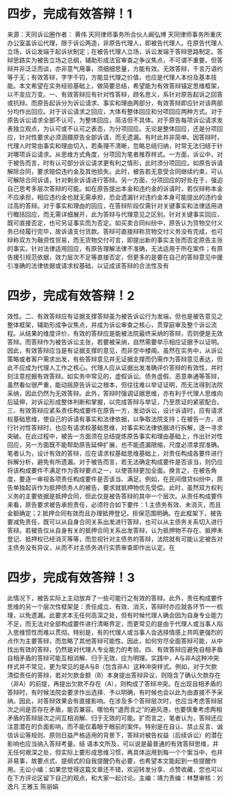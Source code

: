 # 四步，完成有效答辩！1

来源：天同诉讼圈作者： 黄伟 天同律师事务所合伙人阚弘博 天同律师事务所重庆办公室盖诉讼代理，限于诉讼两造，非原告代理人，即被告代理人。在原告代理人立场，诉讼发端于起诉状制定；在被告代理人立场，诉讼发端于答辩思路制定。答辩思路实为被告立场之总纲，辅助形成法官审查之争议焦点，不可谓不重要。但答辩并非泛泛而谈，亦非意气用事，须细细思量，方能有效。无效答辩，千言万语约等于无；有效答辩，字字千钧，方能显代理之价值，也应是代理人本份及基本技能。本文希望在实务经验基础上，做简要总结，希望能为有效答辩锚定思维框架，以不变应万变。一、有效答辩应有针对性答辩，顾名思义，系针对原告起诉之回答或抗辩。而原告起诉分为诉讼请求、事实和理由两部分，有效答辩即应针对该两部分均作出回应。对于诉讼请求之回应，大体有整体回应和分项回应两种方式。对于原告诉讼请求全部不认可，为整体回应，简洁但不具体。对于原告每项诉讼请求发表独立观点，为认可或不认可之表态，为分项回应。无论是整体回应，还是分项回应，针对性要求必须涵摄原告全部诉请，而无遗漏。有时此并非简单。因答辩时，代理人时常由事实和理由切入，若条理不清晰，忽略总结归纳，时常无法归结于针对哪项诉讼请求。从思维方式角度，分项回为笔者推荐样式。一方面，诉讼中，对于被告而言，时有认可部分诉讼请求更有利之情形，此时须分项回应。如原告诉请解除合同，要求赔偿违约金及其他损失。此时，被告若无意受合同继续约束，可认可解除合同诉请，针对剩余诉请进行答辩。另一方面，分项回应的好处在于，强迫自己思考多层次答辩的可能。如在原告提出本金和违约金的诉请时，若仅辩称本金不应承担，相应违约金也就无需承担，恐会遗漏针对违约金本身可能提出的违约金过高的答辩。对于事实和理由的回应，在答辩阶段仅需针对关键事实和法律适用进行概括回应，而无需详细展开，此为答辩与代理意见之区别。针对关键事实回应，既可直接否定，也可另证事实而为否定。如买卖合同纠纷中，原告认为货物交付义务已经履行完毕，故诉请支付货款。答辩可直接辩称货物交付义务没有完成，也可辩称双方为融资性贸易，而无货物交付可言，即提出新的事实主张而否定原告主张的事实。针对法律适用回应，有原告理解法律不准确，无法适用于所在案件；有原告援引规范依据，效力层次不足等直接否定，但更多的是要在自己的答辩意见中援引准确的法律依据或请求权基础，以证成该答辩的合法性及有

# 四步，完成有效答辩！2

效性。二、有效答辩应有证据支撑答辩虽为被告诉讼行为发端，但也是被告意见之整体框架，辅助形成争议焦点，并成为诉讼审查之核心，贯穿庭审及整个诉讼流程。从结果的维度评价，有效的答辩应是能被法院最终采纳的答辩，否则便是无效答辩。而答辩作为被告诉讼主张，若要被采纳，自然需要举示相应证据予以证明。因此，有效答辩应当是有证据支撑的意见，而非空中楼阁。虽然在实务中，从诉讼策略或者客户需求出发，有些答辩意见并无证据支撑而仍需作为答辩意见表达，但此不应成为代理人工作之核心。代理人应从证据出发准确评价答辩的有效性，并时刻注意挖掘有效答辩。如实务中常见的，虚假诉讼、债务虚假、恶意串通等答辩，虽然看似很严重，能动摇原告诉讼之根本，但往往难以举证证明，而无法得到法院采纳，因此仍然为无效答辩。此外，答辩时强调证据思维，亦有利于代理人思维向后延伸，对诉讼形成整体判断和掌握，以完成答辩与举证，乃至质证的紧密配合。三、有效答辩应紧系责任构成要件在原告一方，发动诉讼，设计诉请时，应有请求权基础思维，使自己的诉请有事实和法律依据，以争取法院支持；在被告一方，进行针对性答辩时，也应有请求权基础思维，对事实和法律依据进行拆解，逐一寻求突破。在此过程中，被告一方面须在总结提炼原告事实和理由基础上，作出针对性回应，另一方面既不能帮助原告延伸扩展，也不能遗漏限缩，尺度必须拿捏准确。笔者认为，设计有效的答辩，应在请求权基础思维基础上，对责任构成各要件进行拆解分析，避免有所遗漏。对于被告而言，若无法确定构成要件是否该当，则仍应将该构成要件不满足作为答辩要点之一，以使答辩更加全面。换言之，在被告角度，要逐一审视各项责任构成要件是否该当、满足。例如，在民间借贷纠纷中，原告单独起诉作为抵押债务人的被告，要求就抵押物优先受偿。此时，虽然双方权利义务的主要依据是抵押合同，但此仅是被告答辩的其中一个层次。从责任构成要件来看，原告要求被告承担责任，必须符合如下要件：1.主债务有效、未消灭，而且金额确定；2.抵押合同有效而且办理抵押登记，担保范围明确。在此框架下，被告要减免责任，既可以从自身合同关系出发进行答辩，也可以从主债务关系切入进行答辩。若被告仅从自身有关的抵押合同关系出发答辩，认为抵押物不存在、抵押未登记、抵押权已经消灭等等，而忽视针对主债务的答辩，法院就有可能认定被告对主债务没有异议，从而不对主债务进行实质审查即作出认定。在

# 四步，完成有效答辩！3

此情况下，被告实际上主动放弃了一些可能行之有效的答辩。此外，责任构成要件思维的另一个层次性框架是：责任成立、有效、消灭，答辩时亦应就各环节一一梳理，以免遗漏。此要求本无任何高深之处，但有时候代理人确会因为自身专业能力不足，而无法对全部构成要件进行清晰界定，而更常见的是由于代理人或当事人陷入思维惯性而难以贯彻。特别是，有的代理人或当事人会选择情感上共鸣更强烈的点作为主要答辩，而忽略了其他答辩可能性。因此，如何穷尽全面答辩可能，从中找出有效的答辩，仍然是对代理人专业能力的考验。四、有效答辩应避免自相矛盾自相矛盾的答辩可能互相消解、归于无效，应为明理。实践中，A与非A这种冲突样式并不常见，更为常见的是A与B（包含非A）这种冲突样式。例如，对于欠款清偿责任的答辩，若对欠款金额（B）本身提出答辩异议，则隐含了确认欠款存在（非A）的前提，再提出欠款不存在（A），则构成了答辩冲突。在出现自相矛盾的答辩时，有时候法院会要求作出选择、予以明确，有时候也会以此为由直接不予采纳。因此，对答辩效果会有直接影响。在涉及多个答辩层次时，也应当考虑答辩层次之间是否存在矛盾，能否兼容。哪怕有“退而言之”的避风港，也要慎重考虑两相矛盾的答辩层次之间互相消解、归于无效的可能。扩而言之，笔者认为，答辩还应注意潜在的负面影响，而不能仅着眼于眼前的案件。特别是在自认、禁止反言、诚信诉讼等规则、原则日益严格适用的背景下，答辩对被告权益（后续诉讼）的潜在影响也应当纳入答辩考量。结 语本文所及，可以说是最普通的有效答辩思维，并无任何艰深之处，但实际上要形成思维习惯，再具体运用到每一个个案当中，也并非易事，故要点式、提纲式的自我提醒仍有必要，也希望本文能起到一些提醒作用。无讼小编：如果您觉得这篇文章还不错，欢迎转发分享、点赞收藏，您也可以在下方评论区留下自己的观点，和大家一起讨论。主编：靖力责编：林慧审核：刘逸凡 王雅玉 陈丽娟 

